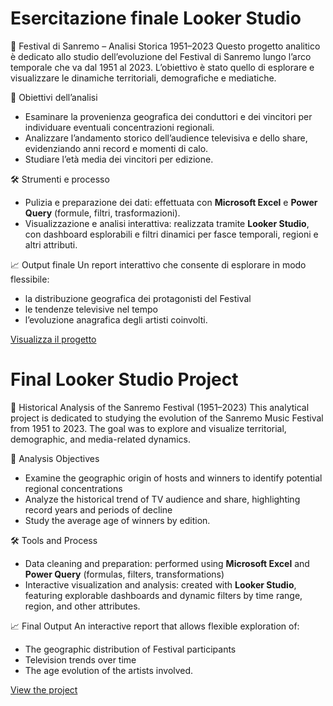 # Esercitazione finale Looker Studio

🎤 Festival di Sanremo – Analisi Storica 1951–2023
Questo progetto analitico è dedicato allo studio dell’evoluzione del Festival di Sanremo lungo l’arco temporale che va dal 1951 al 2023. 
L’obiettivo è stato quello di esplorare e visualizzare le dinamiche territoriali, demografiche e mediatiche.

📌 Obiettivi dell’analisi
- Esaminare la provenienza geografica dei conduttori e dei vincitori per individuare eventuali concentrazioni regionali.
- Analizzare l’andamento storico dell’audience televisiva e dello share, evidenziando anni record e momenti di calo.
- Studiare l’età media dei vincitori per edizione.

🛠 Strumenti e processo
- Pulizia e preparazione dei dati: effettuata con **Microsoft Excel** e **Power Query** (formule, filtri, trasformazioni).
- Visualizzazione e analisi interattiva: realizzata tramite **Looker Studio**, con dashboard esplorabili e filtri dinamici per fasce temporali, regioni e altri attributi.

📈 Output finale
Un report interattivo che consente di esplorare in modo flessibile:
- la distribuzione geografica dei protagonisti del Festival
- le tendenze televisive nel tempo
- l’evoluzione anagrafica degli artisti coinvolti.

[Visualizza il progetto](https://lookerstudio.google.com/u/0/reporting/32460f88-0f4d-48a8-bc12-ddf7e58dc3be/page/p_g3t2sc3dsd)



# Final Looker Studio Project

🎤 Historical Analysis of the Sanremo Festival (1951–2023)
This analytical project is dedicated to studying the evolution of the Sanremo Music Festival from 1951 to 2023.
The goal was to explore and visualize territorial, demographic, and media-related dynamics.

📌 Analysis Objectives
- Examine the geographic origin of hosts and winners to identify potential regional concentrations
- Analyze the historical trend of TV audience and share, highlighting record years and periods of decline
- Study the average age of winners by edition.

🛠 Tools and Process
- Data cleaning and preparation: performed using **Microsoft Excel** and **Power Query** (formulas, filters, transformations)
- Interactive visualization and analysis: created with **Looker Studio**, featuring explorable dashboards and dynamic filters by time range, region, and other attributes.

📈 Final Output An interactive report that allows flexible exploration of:
- The geographic distribution of Festival participants
- Television trends over time
- The age evolution of the artists involved.

[View the project](https://lookerstudio.google.com/u/0/reporting/32460f88-0f4d-48a8-bc12-ddf7e58dc3be/page/p_g3t2sc3dsd)

